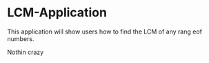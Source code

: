 # LCM-Application

This application will show users how to find the LCM of any rang eof numbers. 

Nothin crazy
